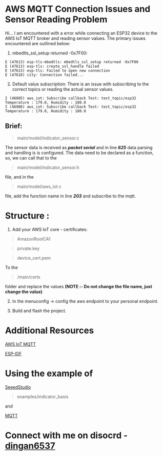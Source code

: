 # AWS MQTT Connection Issues and Sensor Reading Problem

Hi... I am encountered with a error while connecting an ESP32 device to the AWS IoT MQTT broker and reading sensor values. The primary issues encountered are outlined below:

1. mbedtls_ssl_setup returned -0x7F00:

```
E (47613) esp-tls-mbedtls: mbedtls_ssl_setup returned -0x7F00
E (47613) esp-tls: create_ssl_handle failed
E (47613) esp-tls: Failed to open new connection
E (47618) city: Connection failed...
```

2. Default value subscription:
 There is an issue with subscribing to the correct topics or reading the actual sensor values.

```
I (46805) aws_iot: Subscribe callback Test: test_topic/esp32    Temperature : 179.0, Humidity : 180.0
I (46908) aws_iot: Subscribe callback Test: test_topic/esp32    Temperature : 179.0, Humidity : 180.0
```

## Brief:

> main/model/indicator_sensor.c

The sensor data is received as _**packet serial**_ and in line **_625_** data parsing and handling is is configured.
The data need to be declared as a function, so, we can call that to the 

> main/model/indicator_sensor.h

file, and in the 

> main/model/aws_iot.c

file, add the function name in line _**203**_ and subscribe to the mqtt.


# Structure :

1. Add your AWS IoT core - certificates:
> AmazonRootCA1

> private.key

> device_cert.pem

To the 
>/main/certs 

folder and replace the values **(NOTE :- Do not change the file name, just change the value)**

2. In the menuconfig -> config the aws endpoint to your personal endpoint.

3. Build and flash the project.


# Additional Resources

[AWS IoT MQTT](https://docs.aws.amazon.com/iot/latest/developerguide/mqtt.html#mqtt-sdk)

[ESP-IDF](https://docs.espressif.com/projects/esp-idf/en/v5.2/esp32s3/get-started/index.html)


# Using the example of 
[SeeedStudio](https://github.com/Seeed-Solution/SenseCAP_Indicator_ESP32.git)
> examples/indicator_basis
> 
and 

[MQTT](https://github.com/kevinudemy/udemy_esp32/tree/master)
> 


# Connect with me on disocrd - [dingan6537](https://discordapp.com/users/756011395174105168)
